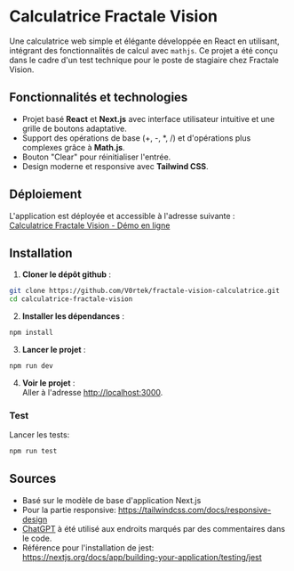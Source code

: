 # Calculatrice Fractale Vision  

Une calculatrice web simple et élégante développée en React en utilisant, intégrant des fonctionnalités de calcul avec `mathjs`. Ce projet a été conçu dans le cadre d'un test technique pour le poste de stagiaire chez Fractale Vision. 

## Fonctionnalités et technologies
- Projet basé **React** et **Next.js** avec interface utilisateur intuitive et une grille de boutons adaptative.  
- Support des opérations de base (+, -, *, /) et d'opérations plus complexes grâce à **Math.js**.
- Bouton "Clear" pour réinitialiser l'entrée.  
- Design moderne et responsive avec **Tailwind CSS**.  

## Déploiement  

L'application est déployée et accessible à l'adresse suivante :  
[Calculatrice Fractale Vision - Démo en ligne](https://calculatrice-fractale-vision-3dl8dpf07.vercel.app/)


## Installation  

1. **Cloner le dépôt github** :  
```bash
git clone https://github.com/V0rtek/fractale-vision-calculatrice.git
cd calculatrice-fractale-vision
```
2. **Installer les dépendances** :  
```bash
npm install
```
3. **Lancer le projet** :  
```bash
npm run dev
```
4. **Voir le projet** :  
Aller à l'adresse [http://localhost:3000](http://localhost:3000).

### Test
Lancer les tests:
```bash
npm run test
```

## Sources
* Basé sur le modèle de base d'application Next.js
* Pour la partie responsive: https://tailwindcss.com/docs/responsive-design
* [ChatGPT](https://chatgpt.com/) à été utilisé aux endroits marqués par des commentaires dans le code.
* Référence pour l'installation de jest: https://nextjs.org/docs/app/building-your-application/testing/jest